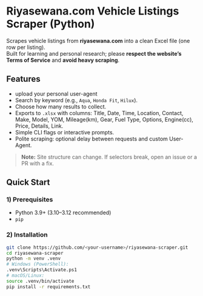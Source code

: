 # Riyasewana.com Vehicle Listings Scraper (Python)

Scrapes vehicle listings from **riyasewana.com** into a clean Excel file (one row per listing).  
Built for learning and personal research; please **respect the website’s Terms of Service** and **avoid heavy scraping**.

## Features
- upload your personal user-agent
- Search by keyword (e.g., `Aqua`, `Honda Fit`, `Hilux`).
- Choose how many results to collect.
- Exports to `.xlsx` with columns: Title, Date, Time, Location, Contact, Make, Model, YOM, Mileage(km), Gear, Fuel Type, Options, Engine(cc), Price, Details, Link.
- Simple CLI flags or interactive prompts.
- Polite scraping: optional delay between requests and custom User-Agent.

> **Note:** Site structure can change. If selectors break, open an issue or a PR with a fix.

## Quick Start

### 1) Prerequisites
- Python 3.9+ (3.10–3.12 recommended)
- `pip`

### 2) Installation
```bash
git clone https://github.com/<your-username>/riyasewana-scraper.git
cd riyasewana-scraper
python -m venv .venv
# Windows (PowerShell):
.venv\Scripts\Activate.ps1
# macOS/Linux:
source .venv/bin/activate
pip install -r requirements.txt
